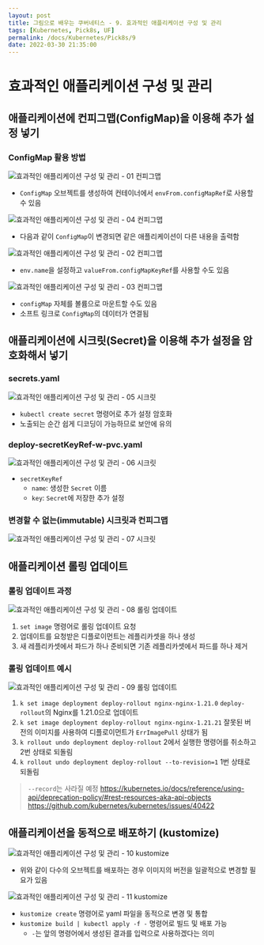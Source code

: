 ```yaml
---
layout: post
title: 그림으로 배우는 쿠버네티스 - 9. 효과적인 애플리케이션 구성 및 관리
tags: [Kubernetes, Pick8s, UF]
permalink: /docs/Kubernetes/Pick8s/9
date: 2022-03-30 21:35:00
---
```

# 효과적인 애플리케이션 구성 및 관리

## 애플리케이션에 컨피그맵(ConfigMap)을 이용해 추가 설정 넣기

### ConfigMap 활용 방법

![효과적인 애플리케이션 구성 및 관리 - 01  컨피그맵](https://user-images.githubusercontent.com/52024566/160839649-02ece01b-12d6-4242-a81c-88186edfd584.png)

- `ConfigMap` 오브젝트를 생성하여 컨테이너에서 `envFrom.configMapRef`로 사용할 수 있음

![효과적인 애플리케이션 구성 및 관리 - 04  컨피그맵](https://user-images.githubusercontent.com/52024566/160839660-4e870b9d-fe6b-43ed-95ef-41a3ed43d177.png)

- 다음과 같이 `ConfigMap`이 변경되면 같은 애플리케이션이 다른 내용을 출력함

![효과적인 애플리케이션 구성 및 관리 - 02  컨피그맵](https://user-images.githubusercontent.com/52024566/160839656-782f84ea-ee96-46a5-a5f9-f7aec2f1e008.png)

- `env.name`을 설정하고 `valueFrom.configMapKeyRef`를 사용할 수도 있음

![효과적인 애플리케이션 구성 및 관리 - 03  컨피그맵](https://user-images.githubusercontent.com/52024566/160839657-71ed9ad9-b07e-43ea-ab29-d3de452cd782.png)

- `configMap` 자체를 볼륨으로 마운트할 수도 있음
- 소프트 링크로 `ConfigMap`의 데이터가 연결됨

## 애플리케이션에 시크릿(Secret)을 이용해 추가 설정을 암호화해서 넣기

### secrets.yaml

![효과적인 애플리케이션 구성 및 관리 - 05  시크릿](https://user-images.githubusercontent.com/52024566/160839662-7dc2f2ab-4abc-4634-bb95-98d960a0cc7a.png)

- `kubectl create secret` 명령어로 추가 설정 암호화
- 노출되는 순간 쉽게 디코딩이 가능하므로 보안에 유의

### deploy-secretKeyRef-w-pvc.yaml

![효과적인 애플리케이션 구성 및 관리 - 06  시크릿](https://user-images.githubusercontent.com/52024566/160839665-339c2a7b-fc9e-4a59-9090-fe8adb1b31c4.png)

- `secretKeyRef`
    - `name`: 생성한 `Secret` 이름
    - `key`: `Secret`에 저장한 추가 설정

### 변경할 수 없는(immutable) 시크릿과 컨피그맵

![효과적인 애플리케이션 구성 및 관리 - 07  시크릿](https://user-images.githubusercontent.com/52024566/160839667-2b9fab26-3ffa-4c0e-97f4-2be818c2c617.png)

## 애플리케이션 롤링 업데이트

### 롤링 업데이트 과정

![효과적인 애플리케이션 구성 및 관리 - 08  롤링 업데이트](https://user-images.githubusercontent.com/52024566/161281966-f146cfd6-ce8b-4841-9817-880922274c3d.png "효과적인 애플리케이션 구성 및 관리 - 08  롤링 업데이트")

1. `set image` 명령어로 롤링 업데이트 요청
2. 업데이트를 요청받은 디플로이먼트는 레플리카셋을 하나 생성
3. 새 레플리카셋에서 파드가 하나 준비되면 기존 레플리카셋에서 파드를 하나 제거

### 롤링 업데이트 예시

![효과적인 애플리케이션 구성 및 관리 - 09  롤링 업데이트](https://user-images.githubusercontent.com/52024566/161281976-dd4d66a2-9eba-47b1-ae75-03704c602561.png)

1. `k set image deployment deploy-rollout nginx-nginx-1.21.0`
`deploy-rollout`의 Nginx를 1.21.0으로 업데이트
2. `k set image deployment deploy-rollout nginx-nginx-1.21.21`
잘못된 버전의 이미지를 사용하여 디플로이먼트가 `ErrImagePull` 상태가 됨
3. `k rollout undo deployment deploy-rollout`
2에서 실행한 명령어를 취소하고 2번 상태로 되돌림
4. `k rollout undo deployment deploy-rollout --to-revision=1`
1번 상태로 되돌림

> `--record`는 사라질 예정
> https://kubernetes.io/docs/reference/using-api/deprecation-policy/#rest-resources-aka-api-objects
> https://github.com/kubernetes/kubernetes/issues/40422

## 애플리케이션을 동적으로 배포하기 (kustomize)

![효과적인 애플리케이션 구성 및 관리 - 10  kustomize](https://user-images.githubusercontent.com/52024566/161386542-a475ea00-8d87-4299-a1ea-b9808bdf95f7.png)

- 위와 같이 다수의 오브젝트를 배포하는 경우 이미지의 버전을 일괄적으로 변경할 필요가 있음

![효과적인 애플리케이션 구성 및 관리 - 11  kustomize](https://user-images.githubusercontent.com/52024566/161386544-6a9d1aeb-f9a9-42fa-a1c4-45ad5a9a8bc9.png)

- `kustomize create` 명령어로 yaml 파일을 동적으로 변경 및 통합
- `kustomize build | kubectl apply -f -` 명령어로 빌드 및 배포 가능
    - `-`는 앞의 명령어에서 생성된 결과를 입력으로 사용하겠다는 의미
